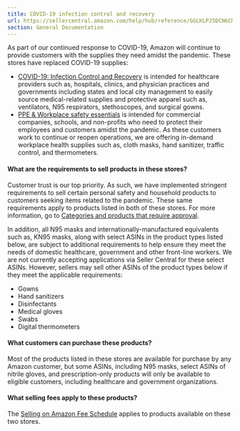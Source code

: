 ```yaml
---
title: COVID-19 infection control and recovery
url: https://sellercentral.amazon.com/help/hub/reference/GGLKLPJ5DCN6CMLW
section: General Documentation
---
```


As part of our continued response to COVID-19, Amazon will continue to provide
customers with the supplies they need amidst the pandemic. These stores have
replaced COVID-19 supplies:

  * [COVID-19: Infection Control and Recovery](https://www.amazon.com/infectioncontrol) is intended for healthcare providers such as, hospitals, clinics, and physician practices and governments including states and local city management to easily source medical-related supplies and protective apparel such as, ventilators, N95 respirators, stethoscopes, and surgical gowns.
  * [PPE & Workplace safety essentials](https://www.amazon.com/healthywork) is intended for commercial companies, schools, and non-profits who need to protect their employees and customers amidst the pandemic. As these customers work to continue or reopen operations, we are offering in-demand workplace health supplies such as, cloth masks, hand sanitizer, traffic control, and thermometers.

#### What are the requirements to sell products in these stores?

Customer trust is our top priority. As such, we have implemented stringent
requirements to sell certain personal safety and household products to
customers seeking items related to the pandemic. These same requirements apply
to products listed in both of these stores. For more information, go to
[Categories and products that require approval](/gp/help/G200333160).

In addition, all N95 masks and internationally-manufactured equivalents such
as, KN95 masks, along with select ASINs in the product types listed below, are
subject to additional requirements to help ensure they meet the needs of
domestic healthcare, government and other front-line workers. We are not
currently accepting applications via Seller Central for these select ASINs.
However, sellers may sell other ASINs of the product types below if they meet
the applicable requirements:

  * Gowns
  * Hand sanitizers
  * Disinfectants
  * Medical gloves
  * Swabs
  * Digital thermometers

#### What customers can purchase these products?

Most of the products listed in these stores are available for purchase by any
Amazon customer, but some ASINs, including N95 masks, select ASINs of nitrile
gloves, and prescription-only products will only be available to eligible
customers, including healthcare and government organizations.

#### What selling fees apply to these products?

The [Selling on Amazon Fee Schedule](/gp/help/G200336920) applies to products
available on these two stores.


